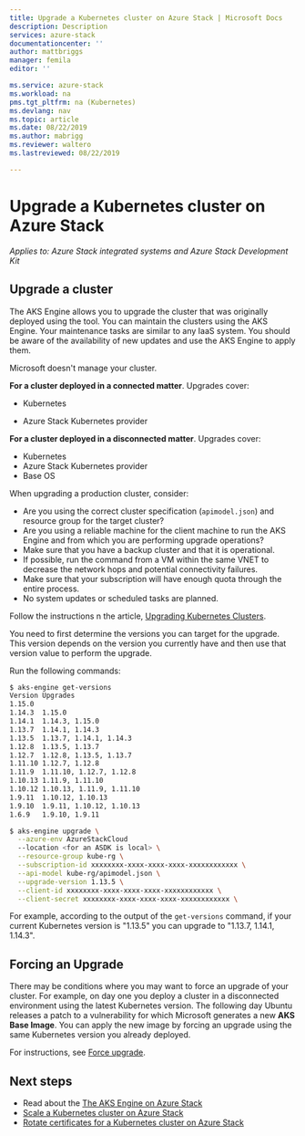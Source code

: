 ```yaml
---
title: Upgrade a Kubernetes cluster on Azure Stack | Microsoft Docs
description: Description
services: azure-stack
documentationcenter: ''
author: mattbriggs
manager: femila
editor: ''

ms.service: azure-stack
ms.workload: na
pms.tgt_pltfrm: na (Kubernetes)
ms.devlang: nav
ms.topic: article
ms.date: 08/22/2019
ms.author: mabrigg
ms.reviewer: waltero
ms.lastreviewed: 08/22/2019

---
```


# Upgrade a Kubernetes cluster on Azure Stack

*Applies to: Azure Stack integrated systems and Azure Stack Development Kit*

## Upgrade a cluster

The AKS Engine allows you to upgrade the cluster that was originally deployed using the tool. You can maintain the clusters using the AKS Engine. Your maintenance tasks are similar to any IaaS system. You should be aware of the availability of new updates and use the AKS Engine to apply them. 

Microsoft doesn't manage your cluster.

**For a cluster deployed in a connected matter**. Upgrades cover:

-   Kubernetes

-   Azure Stack Kubernetes provider

**For a cluster deployed in a disconnected matter**. Upgrades cover:

-   Kubernetes
-   Azure Stack Kubernetes provider
-   Base OS

When upgrading a production cluster, consider:

-   Are you using the correct cluster specification (`apimodel.json`) and resource group for the target cluster?
-   Are you using a reliable machine for the client machine to run the AKS Engine and from which you are performing upgrade operations?
-   Make sure that you have a backup cluster and that it is operational.
-   If possible, run the command from a VM within the same VNET to decrease the network hops and potential connectivity failures.
-   Make sure that your subscription will have enough quota through the entire process.
-   No system updates or scheduled tasks are planned.

Follow the instructions n the article, [Upgrading Kubernetes Clusters](https://github.com/Azure/aks-engine/blob/master/docs/topics/upgrade.md). 

You need to first determine the versions you can target for the upgrade. This version depends on the version you currently have and then use that version value to perform the upgrade.

Run the following commands:

```bash  
$ aks-engine get-versions
Version Upgrades
1.15.0
1.14.3  1.15.0
1.14.1  1.14.3, 1.15.0
1.13.7  1.14.1, 1.14.3
1.13.5  1.13.7, 1.14.1, 1.14.3
1.12.8  1.13.5, 1.13.7
1.12.7  1.12.8, 1.13.5, 1.13.7
1.11.10 1.12.7, 1.12.8
1.11.9  1.11.10, 1.12.7, 1.12.8
1.10.13 1.11.9, 1.11.10
1.10.12 1.10.13, 1.11.9, 1.11.10
1.9.11  1.10.12, 1.10.13
1.9.10  1.9.11, 1.10.12, 1.10.13
1.6.9   1.9.10, 1.9.11

$ aks-engine upgrade \
  --azure-env AzureStackCloud   
  --location <for an ASDK is local> \
  --resource-group kube-rg \
  --subscription-id xxxxxxxx-xxxx-xxxx-xxxx-xxxxxxxxxxxx \
  --api-model kube-rg/apimodel.json \
  --upgrade-version 1.13.5 \
  --client-id xxxxxxxx-xxxx-xxxx-xxxx-xxxxxxxxxxxx \
  --client-secret xxxxxxxx-xxxx-xxxx-xxxx-xxxxxxxxxxxx \

```

For example, according to the output of the `get-versions` command, if your current Kubernetes version is "1.13.5" you can upgrade to "1.13.7, 1.14.1, 1.14.3".

## Forcing an Upgrade

There may be conditions where you may want to force an upgrade of your cluster. For example, on day one you deploy a cluster in a disconnected environment using the latest Kubernetes version. The following day Ubuntu releases a patch to a vulnerability for which Microsoft generates a new **AKS Base Image**. You can apply the new image by forcing an upgrade using the same Kubernetes version you already deployed.

For instructions, see [Force upgrade](https://github.com/Azure/aks-engine/blob/master/docs/topics/upgrade.md#force-upgrade).

## Next steps

- Read about the [The AKS Engine on Azure Stack](azure-stack-kubernetes-aks-engine-overview.md)
- [Scale a Kubernetes cluster on Azure Stack](azure-stack-kubernetes-aks-engine-scale.md)
- [Rotate certificates for a Kubernetes cluster on Azure Stack](azure-stack-kubernetes-aks-engine-cert-rotate.md)
